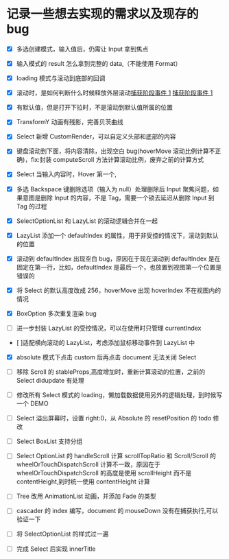 # 记录一些想去实现的需求以及现存的 bug

-   [x] 多选创建模式，输入值后，仍需让 Input 拿到焦点

-   [x] 输入模式的 result 怎么拿到完整的 data,（不能使用 Format）

-   [x] loading 模式与滚动到底部的回调

-   [x] 滚动时，是如何判断什么时候释放外层滚动[捕获阶段事件 1](https://stackoverflow.com/questions/1009753/pass-mouse-events-through-absolutely-positioned-element) [捕获阶段事件 1](https://www.cnblogs.com/songdongdong/p/9115668.html)

-   [x] 有默认值，但是打开下拉时，不是滚动到默认值所属的位置

-   [x] TransformY 动画有残影，完善贝茨曲线

-   [x] Select 新增 CustomRender，可以自定义头部和底部的内容

-   [x] 键盘滚动到下面，将内容清除，出现空白 bug(hoverMove 滚动比例计算不正确)，fix:封装 computeScroll 方法计算滚动比例，废弃之前的计算方式

*   [x] Select 当输入内容时，Hover 第一个,

-   [x] 多选 Backspace 键删除选项（输入为 null）处理删除后 Input 聚焦问题，如果意图是删除 Input 的内容，不是 Tag，需要一个锁去延迟从删除 Input 到 Tag 的过程

-   [x] SelectOptionList 和 LazyList 的滚动逻辑合并在一起

-   [x] LazyList 添加一个 defaultIndex 的属性，用于非受控的情况下，滚动到默认的位置

-   [x] 滚动到 defaultIndex 出现空白 bug，原因在于现在滚动到 defaultIndex 是在固定在第一行，比如，defaultIndex 是最后一个，也放置到视图第一个位置是错误的

-   [x] 将 Select 的默认高度改成 256，hoverMove 出现 hoverIndex 不在视图内的情况

-   [x] BoxOption 多次重复渲染 bug

-   [ ] 进一步封装 LazyList 的受控情况，可以在使用时只管理 currentIndex

-   [ ]适配横向滚动的 LazyList，考虑添加鼠标移动事件到 LazyList 中

-   [x] absolute 模式下点击 custom 后再点击 document 无法关闭 Select

-   [ ] 移除 Scroll 的 stableProps,高度增加时，重新计算滚动的位置，之前的 Select didupdate 有处理

-   [ ] 修改所有 Select 模式的 loading，懒加载数据使用另外的逻辑处理，到时候写一个 DEMO

-   [ ] Select 溢出屏幕时，设置 right:0，从 Absolute 的 resetPosition 的 todo 修改

-   [ ] Select BoxList 支持分组

-   [ ] Select OptionList 的 handleScroll 计算 scrollTopRatio 和 Scroll/Scroll 的 wheelOrTouchDispatchScroll 计算不一致，原因在于 wheelOrTouchDispatchScroll 的高度是使用 scrollHeight 而不是 contentHeight,到时统一使用 contentHeight 计算

-   [ ] Tree 改用 AnimationList 动画，并添加 Fade 的类型

-   [ ] cascader 的 index 编写，document 的 mouseDown 没有在捕获执行,可以验证一下

-   [ ] 将 SelectOptionList 的样式过一遍

-   [ ] 完成 Select 后实现 innerTitle
